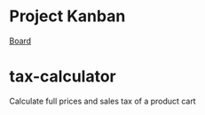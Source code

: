 # Project Kanban
[Board](https://github.com/users/yurimello/projects/5)

# tax-calculator
Calculate full prices and sales tax of a product cart
